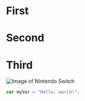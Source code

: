 # First
# Second
# Third


![Image of Nintendo Switch](https://th.bing.com/th/id/R.b45c7f1a16ed49d408f3ae50dc2c55fa?rik=J4PR2nkAWWULzQ&pid=ImgRaw&r=0)



``` javascript
var myVar = "Hello, world!";
```

